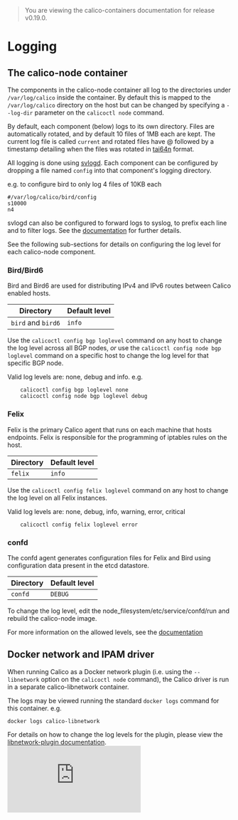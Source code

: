 > You are viewing the calico-containers documentation for release v0.19.0.

# Logging

## The calico-node container

The components in the calico-node container all log to the directories under
`/var/log/calico` inside the container.  By default this is mapped to the
`/var/log/calico` directory on the host but can be changed by specifying a
`--log-dir` parameter on the `calicoctl node` command.

By default, each component (below) logs to its own directory. Files are
automatically rotated, and by default 10 files of 1MB each are kept. The
current log file is called `current` and rotated files have @ followed by a
timestamp detailing when the files was rotated in [tai64n](http://cr.yp.to/libtai/tai64.html#tai64n) format.

All logging is done using [svlogd](http://smarden.org/runit/svlogd.8.html). 
Each component can be configured by dropping a file named `config` into that
component's logging directory.

e.g. to configure bird to only log 4 files of 10KB each
```
#/var/log/calico/bird/config
s10000
n4
```

svlogd can also be configured to forward logs to syslog, to prefix each line
and to filter logs. See the [documentation](http://smarden.org/runit/svlogd.8.html)
for further details.

See the following sub-sections for details on configuring the log level for 
each calico-node component.

### Bird/Bird6
Bird and Bird6 are used for distributing IPv4 and IPv6 routes between Calico
enabled hosts.

Directory | Default level
--- | ---
`bird` and `bird6` | `info`

Use the `calicoctl config bgp loglevel` command on any host to change the
log level across all BGP nodes, _or_ use the `calicoctl config node bgp loglevel`
command on a specific host to change the log level for that specific BGP node.

Valid log levels are:  none, debug and info.  e.g.

        calicoctl config bgp loglevel none
        calicoctl config node bgp loglevel debug

### Felix
Felix is the primary Calico agent that runs on each machine that hosts
endpoints.  Felix is responsible for the programming of iptables rules on the
host.

Directory | Default level
--- | ---
`felix` | `info`

Use the `calicoctl config felix loglevel` command on any host to change the
log level on all Felix instances.

Valid log levels are:  none, debug, info, warning, error, critical

        calicoctl config felix loglevel error

### confd
The confd agent generates configuration files for Felix and Bird using
configuration data present in the etcd datastore.

Directory | Default level
--- | ---
`confd` | `DEBUG`

To change the log level, edit the node_filesystem/etc/service/confd/run and
rebuild the calico-node image.

For more information on the allowed levels, see the
[documentation](https://github.com/kelseyhightower/confd/blob/master/docs/configuration-guide.md)


## Docker network and IPAM driver
When running Calico as a Docker network plugin (i.e. using the `--libnetwork`
option on the `calicoctl node` command), the Calico driver is run in a separate
calico-libnetwork container.

The logs may be viewed running the standard `docker logs` command for this
container.  e.g.

    docker logs calico-libnetwork

For details on how to change the log levels for the plugin, please view the
[libnetwork-plugin documentation](https://github.com/projectcalico/libnetwork-plugin/blob/master/README.md).
[![Analytics](https://calico-ga-beacon.appspot.com/UA-52125893-3/calico-containers/docs/logging.md?pixel)](https://github.com/igrigorik/ga-beacon)
